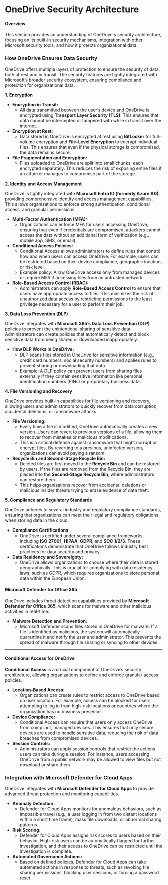 # OneDrive Security Architecture

#### **Overview**

This section provides an understanding of OneDrive's security architecture, focusing on its built-in security mechanisms, integration with other Microsoft security tools, and how it protects organizational data.

### **How OneDrive Ensures Data Security**

OneDrive offers multiple layers of protection to ensure the security of data, both at rest and in transit. The security features are tightly integrated with Microsoft’s broader security ecosystem, ensuring compliance and protection for organizational data.

**1. Encryption**

* **Encryption in Transit:**
  * All data transmitted between the user’s device and OneDrive is encrypted using **Transport Layer Security (TLS)**. This ensures that data cannot be intercepted or tampered with while in transit over the internet.
* **Encryption at Rest:**
  * Data stored in OneDrive is encrypted at rest using **BitLocker** for full-volume encryption and **File-Level Encryption** to encrypt individual files. This ensures that even if the physical storage is compromised, the data remains secure.
* **File Fragmentation and Encryption:**
  * Files uploaded to OneDrive are split into small chunks, each encrypted separately. This reduces the risk of exposing entire files if an attacker manages to compromise part of the storage.

**2. Identity and Access Management**

OneDrive is tightly integrated with **Microsoft Entra ID (formerly Azure AD)**, providing comprehensive identity and access management capabilities. This allows organizations to enforce strong authentication, conditional access, and granular permissions.

* **Multi-Factor Authentication (MFA):**
  * Organizations can enforce MFA for users accessing OneDrive, ensuring that even if credentials are compromised, attackers cannot access the data without an additional form of verification (e.g., mobile app, SMS, or email).
* **Conditional Access Policies:**
  * Conditional Access allows administrators to define rules that control how and when users can access OneDrive. For example, users can be restricted based on their device compliance, geographic location, or risk level.
  * Example policy: Allow OneDrive access only from managed devices or require MFA if accessing files from an untrusted network.
* **Role-Based Access Control (RBAC):**
  * Administrators can apply **Role-Based Access Control** to ensure that users have appropriate access to files. This minimizes the risk of unauthorized data access by restricting permissions to the least privilege necessary for a user to perform their job.

**3. Data Loss Prevention (DLP)**

OneDrive integrates with **Microsoft 365’s Data Loss Prevention (DLP)** policies to prevent the unintentional sharing of sensitive data. Administrators can create policies that automatically detect and block sensitive data from being shared or downloaded inappropriately.

* **How DLP Works in OneDrive:**
  * DLP scans files stored in OneDrive for sensitive information (e.g., credit card numbers, social security numbers) and applies rules to prevent sharing or downloading that data.
  * Example: A DLP policy can prevent users from sharing files externally if they contain sensitive information like personal identification numbers (PINs) or proprietary business data.

**4. File Versioning and Recovery**

OneDrive provides built-in capabilities for file versioning and recovery, allowing users and administrators to quickly recover from data corruption, accidental deletions, or ransomware attacks.

* **File Versioning:**
  * Every time a file is modified, OneDrive automatically creates a new version. Users can revert to previous versions of a file, allowing them to recover from mistakes or malicious modifications.
  * This is a critical defense against ransomware that might corrupt or encrypt files. By reverting to a previous, uninfected version, organizations can avoid paying a ransom.
* **Recycle Bin and Second-Stage Recycle Bin:**
  * Deleted files are first moved to the **Recycle Bin** and can be restored by users. If the files are removed from the Recycle Bin, they are placed into the **Second-Stage Recycle Bin**, where administrators can restore them.
  * This helps organizations recover from accidental deletions or malicious insider threats trying to erase evidence of data theft.

**5. Compliance and Regulatory Standards**

OneDrive adheres to several industry and regulatory compliance standards, ensuring that organizations can meet their legal and regulatory obligations when storing data in the cloud.

* **Compliance Certifications:**
  * OneDrive is certified under several compliance frameworks, including **ISO 27001**, **HIPAA**, **GDPR**, and **SOC 1/2/3**. These certifications demonstrate that OneDrive follows industry best practices for data security and privacy.
* **Data Residency and Sovereignty:**
  * OneDrive allows organizations to choose where their data is stored geographically. This is crucial for complying with data residency laws, such as GDPR, which requires organizations to store personal data within the European Union.

#### **Microsoft Defender for Office 365**

OneDrive includes threat detection capabilities provided by **Microsoft Defender for Office 365**, which scans for malware and other malicious activities in real-time.

* **Malware Detection and Prevention:**
  * Microsoft Defender scans files stored in OneDrive for malware. If a file is identified as malicious, the system will automatically quarantine it and notify the user and administrator. This prevents the spread of malware through file sharing or syncing to other devices.

***

#### **Conditional Access for OneDrive**

**Conditional Access** is a crucial component of OneDrive’s security architecture, allowing organizations to define and enforce granular access policies.

* **Location-Based Access:**
  * Organizations can create rules to restrict access to OneDrive based on user location. For example, access can be blocked for users attempting to log in from high-risk locations or countries where the organization has no business presence.
* **Device Compliance:**
  * Conditional Access can require that users only access OneDrive from compliant, managed devices. This ensures that only secure devices are used to handle sensitive data, reducing the risk of data breaches from compromised devices.
* **Session Controls:**
  * Administrators can apply session controls that restrict the actions users can take during a session. For instance, users accessing OneDrive from a public network may be allowed to view files but not download or share them.

### **Integration with Microsoft Defender for Cloud Apps**

OneDrive integrates with **Microsoft Defender for Cloud Apps** to provide advanced threat protection and monitoring capabilities.

* **Anomaly Detection:**
  * Defender for Cloud Apps monitors for anomalous behaviors, such as impossible travel (e.g., a user logging in from two distant locations within a short time frame), mass file downloads, or abnormal sharing patterns.
* **Risk Scoring:**
  * Defender for Cloud Apps assigns risk scores to users based on their behavior. High-risk users can be automatically flagged for further investigation, and their access to OneDrive can be restricted until the investigation is complete.
* **Automated Governance Actions:**
  * Based on defined policies, Defender for Cloud Apps can take automated actions in response to threats, such as revoking file sharing permissions, blocking user sessions, or forcing a password reset.
